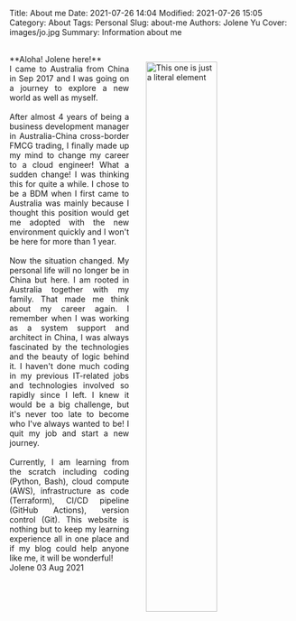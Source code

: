 Title: About me
Date: 2021-07-26 14:04
Modified: 2021-07-26 15:05
Category: About
Tags: Personal
Slug: about-me
Authors: Jolene Yu
Cover: images/jo.jpg
Summary: Information about me

<img alt="This one is just a literal element" src="{static}/images/jo.jpg" style="float:right;margin:30px 10px 10px 30px" data-action="zoom" width="50%">


<br/>
**Aloha! Jolene here!**
<br/>
<div style="text-align: justify">
I came to Australia from China in Sep 2017 and I was going on a journey to explore a new world as well as myself.
</div>
<br/>
<div style="text-align: justify">
After almost 4 years of being a business development manager in Australia-China cross-border FMCG trading, I finally made up my mind to change my career to a cloud engineer! What a sudden change! I was thinking this for quite a while. I chose to be a BDM when I first came to Australia was mainly because I thought this position would get me adopted with the new environment quickly and I won't be here for more than 1 year.
</div>
<br/>
<div style="text-align: justify">
Now the situation changed. My personal life will no longer be in China but here. I am rooted in Australia together with my family. That made me think about my career again. I remember when I was working as a system support and architect in China, I was always fascinated by the technologies and the beauty of logic behind it. I haven't done much coding in my previous IT-related jobs and technologies involved so rapidly since I left. I knew it would be a big challenge, but it's never too late to become who I've always wanted to be! I quit my job and start a new journey.
</div>
<br/>
<div style="text-align: justify">
Currently, I am learning from the scratch including coding (Python, Bash), cloud compute (AWS), infrastructure as code (Terraform), CI/CD pipeline (GitHub Actions), version control (Git). This website is nothing but to keep my learning experience all in one place and if my blog could help anyone like me, it will be wonderful!
</div>
                                                        Jolene
                                                   03 Aug 2021




